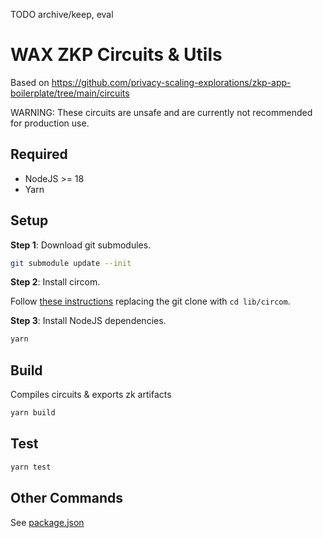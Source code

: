 TODO archive/keep, eval

# WAX ZKP Circuits & Utils

Based on https://github.com/privacy-scaling-explorations/zkp-app-boilerplate/tree/main/circuits

WARNING: These circuits are unsafe and are currently not recommended for production use.

## Required

- NodeJS >= 18
- Yarn

## Setup

**Step 1**: Download git submodules.

```sh
git submodule update --init
```

**Step 2**: Install circom.

Follow [these instructions](https://docs.circom.io/getting-started/installation/) replacing the git clone with `cd lib/circom`.

**Step 3**: Install NodeJS dependencies.

```sh
yarn
```

## Build

Compiles circuits & exports zk artifacts
```sh
yarn build
```

## Test

```sh
yarn test
```

## Other Commands

See [package.json](./package.json)